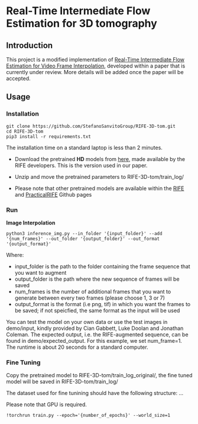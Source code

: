 # Real-Time Intermediate Flow Estimation for 3D tomography
## Introduction
This project is a modified implementation of [Real-Time Intermediate Flow Estimation for Video Frame Interpolation](https://arxiv.org/abs/2011.06294), developed within a paper that is currently under review.
More details will be added once the paper will be accepted. 

## Usage

### Installation

```
git clone https://github.com/StefanoSanvitoGroup/RIFE-3D-tom.git
cd RIFE-3D-tom
pip3 install -r requirements.txt
```

The installation time on a standard laptop is less than 2 minutes. 

* Download the pretrained **HD** models from [here](https://drive.google.com/file/d/1EAbsfY7mjnXNa6RAsATj2ImAEqmHTjbE/view), made available by the RIFE developers. This is the version used in our paper.

* Unzip and move the pretrained parameters to RIFE-3D-tom/train_log/

* Please note that other pretrained models are available within the [RIFE](https://github.com/megvii-research/ECCV2022-RIFE) and [PracticalRIFE](https://github.com/hzwer/Practical-RIFE) Github pages

### Run

**Image Interpolation**

```
python3 inference_img.py --in_folder '{input_folder}' --add '{num_frames}' --out_folder '{output_folder}' --out_format '{output_format}'
```

Where:
* input_folder is the path to the folder containing the frame sequence that you want to augment
* output_folder is the path where the new sequence of frames will be saved
* num_frames is the number of additional frames that you want to generate between every two frames (please choose 1, 3 or 7)
* output_format is the format (i.e png, tif) in which you want the frames to be saved; if not speicfied, the same format as the input will be used


You can test the model on your own data or use the test images in demo/input, kindly provided by Cian Gabbett, Luke Doolan and Jonathan Coleman.
The expected output, i.e. the RIFE-augmented sequence, can be found in demo/expected_output. For this example, we set num_frame=1. The runtime is about 20 seconds for a standard computer.

### Fine Tuning
Copy the pretrained model to RIFE-3D-tom/train_log_original/, the fine tuned model will be saved in RIFE-3D-tom/train_log/


The dataset used for fine tunining should have the following structure:
...


Please note that GPU is required.
```
!torchrun train.py --epoch='{number_of_epochs}' --world_size=1 
```
